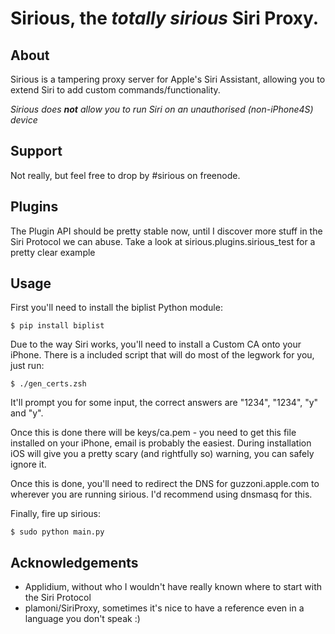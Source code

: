 # Sirious, the _totally sirious_ Siri Proxy.

## About

Sirious is a tampering proxy server for Apple's Siri Assistant, allowing you to extend Siri to add custom commands/functionality.

_Sirious does **not** allow you to run Siri on an unauthorised (non-iPhone4S) device_


## Support

Not really, but feel free to drop by #sirious on freenode.


## Plugins

The Plugin API should be pretty stable now, until I discover more stuff in the Siri Protocol we can abuse. Take a look at sirious.plugins.sirious_test for a pretty clear example


## Usage

First you'll need to install the biplist Python module:

    $ pip install biplist

Due to the way Siri works, you'll need to install a Custom CA onto your iPhone. There is a included script that will do most of the legwork for you, just run:

    $ ./gen_certs.zsh

It'll prompt you for some input, the correct answers are "1234", "1234", "y" and "y".

Once this is done there will be keys/ca.pem - you need to get this file installed on your iPhone, email is probably the easiest.
During installation iOS will give you a pretty scary (and rightfully so) warning, you can safely ignore it.

Once this is done, you'll need to redirect the DNS for guzzoni.apple.com to wherever you are running sirious. I'd recommend using dnsmasq for this.

Finally, fire up sirious:

    $ sudo python main.py


## Acknowledgements

* Applidium, without who I wouldn't have really known where to start with the Siri Protocol
* plamoni/SiriProxy, sometimes it's nice to have a reference even in a language you don't speak :)
